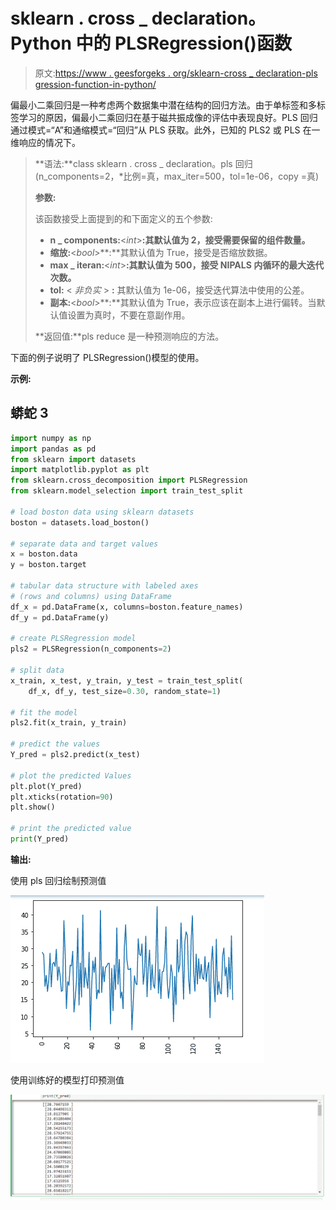 # sklearn . cross _ declaration。Python 中的 PLSRegression()函数

> 原文:[https://www . geesforgeks . org/sklearn-cross _ declaration-pls gression-function-in-python/](https://www.geeksforgeeks.org/sklearn-cross_decomposition-plsregression-function-in-python/)

偏最小二乘回归是一种考虑两个数据集中潜在结构的回归方法。由于单标签和多标签学习的原因，偏最小二乘回归在基于磁共振成像的评估中表现良好。PLS 回归通过模式=“A”和通缩模式=“回归”从 PLS 获取。此外，已知的 PLS2 或 PLS 在一维响应的情况下。

> **语法:**class sklearn . cross _ declaration。pls 回归(n_components=2，*比例=真，max_iter=500，tol=1e-06，copy =真)
> 
> **参数:**
> 
> 该函数接受上面提到的和下面定义的五个参数:
> 
> *   **n _ components:**<*int*>**:其默认值为 2，接受需要保留的组件数量。**
> *   **缩放:**<*bool*>**:**其默认值为 True，接受是否缩放数据。
> *   **max _ iteran:**<*int*>**:其默认值为 500，接受 NIPALS 内循环的最大迭代次数。**
> *   **tol:** < *非负实* > **:** 其默认值为 1e-06，接受迭代算法中使用的公差。
> *   **副本:**<*bool*>**:**其默认值为 True，表示应该在副本上进行偏转。当默认值设置为真时，不要在意副作用。
> 
> **返回值:**pls reduce 是一种预测响应的方法。

下面的例子说明了 PLSRegression()模型的使用。

**示例:**

## 蟒蛇 3

```py
import numpy as np
import pandas as pd
from sklearn import datasets
import matplotlib.pyplot as plt
from sklearn.cross_decomposition import PLSRegression
from sklearn.model_selection import train_test_split

# load boston data using sklearn datasets
boston = datasets.load_boston()

# separate data and target values
x = boston.data
y = boston.target

# tabular data structure with labeled axes
# (rows and columns) using DataFrame
df_x = pd.DataFrame(x, columns=boston.feature_names)
df_y = pd.DataFrame(y)

# create PLSRegression model
pls2 = PLSRegression(n_components=2)

# split data
x_train, x_test, y_train, y_test = train_test_split(
    df_x, df_y, test_size=0.30, random_state=1)

# fit the model
pls2.fit(x_train, y_train)

# predict the values
Y_pred = pls2.predict(x_test)

# plot the predicted Values
plt.plot(Y_pred)
plt.xticks(rotation=90)
plt.show()

# print the predicted value
print(Y_pred)
```

**输出:**

使用 pls 回归绘制预测值

![](img/13019a911d0a67e3e97cd47f7bd62ffd.png)

使用训练好的模型打印预测值

![](img/c42c213e198f6a23e19bbd65ae1e6b68.png)